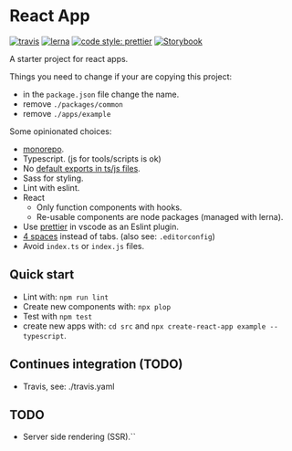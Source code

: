 # React App

[![travis](https://api.travis-ci.com/DWethmar/react-app.svg?branch=master)](https://travis-ci.com/DWethmar/react-app)
[![lerna](https://img.shields.io/badge/maintained%20with-lerna-cc00ff.svg)](https://lerna.js.org/)
[![code style: prettier](https://img.shields.io/badge/code_style-prettier-ff69b4.svg?style=flat-square)](https://github.com/prettier/prettier)
[![Storybook](https://cdn.jsdelivr.net/gh/storybooks/brand@master/badge/badge-storybook.svg)](https://storybook.js.org/)

A starter project for react apps.

Things you need to change if your are copying this project:

-   in the `package.json` file change the name.
-   remove `./packages/common`
-   remove `./apps/example`

Some opinionated choices:

-   [monorepo](https://lerna.js.org/).
-   Typescript. (js for tools/scripts is ok)
-   No [default exports in ts/js files](https://basarat.gitbooks.io/typescript/docs/tips/defaultIsBad.html).
-   Sass for styling.
-   Lint with eslint.
-   React
    -   Only function components with hooks.
    -   Re-usable components are node packages (managed with lerna).
-   Use [prettier](https://marketplace.visualstudio.com/items?itemName=esbenp.prettier-vscode) in vscode as an Eslint plugin.
-   [4 spaces](https://github.com/typescript-eslint/typescript-eslint/blob/master/packages/eslint-plugin/docs/rules/indent.md) instead of tabs. (also see: `.editorconfig`)
-   Avoid `index.ts` or `index.js` files.

## Quick start

-   Lint with: `npm run lint`
-   Create new components with: `npx plop`
-   Test with `npm test`
-   create new apps with: `cd src` and `npx create-react-app example --typescript`.

## Continues integration (TODO)

-   Travis, see: ./travis.yaml

## TODO

-   Server side rendering (SSR).``
